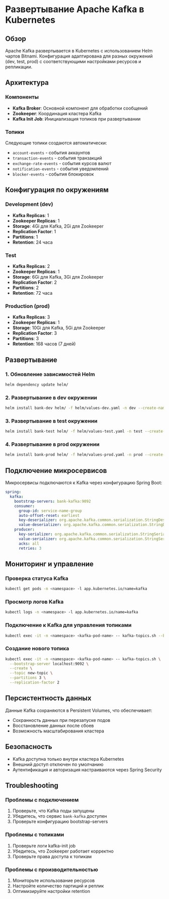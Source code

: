 # Развертывание Apache Kafka в Kubernetes

## Обзор

Apache Kafka развертывается в Kubernetes с использованием Helm чартов Bitnami. Конфигурация адаптирована для разных окружений (dev, test, prod) с соответствующими настройками ресурсов и репликации.

## Архитектура

### Компоненты
- **Kafka Broker**: Основной компонент для обработки сообщений
- **Zookeeper**: Координация кластера Kafka
- **Kafka Init Job**: Инициализация топиков при развертывании

### Топики
Следующие топики создаются автоматически:
- `account-events` - события аккаунтов
- `transaction-events` - события транзакций
- `exchange-rate-events` - события курсов валют
- `notification-events` - события уведомлений
- `blocker-events` - события блокировок

## Конфигурация по окружениям

### Development (dev)
- **Kafka Replicas**: 1
- **Zookeeper Replicas**: 1
- **Storage**: 4Gi для Kafka, 2Gi для Zookeeper
- **Replication Factor**: 1
- **Partitions**: 1
- **Retention**: 24 часа

### Test
- **Kafka Replicas**: 2
- **Zookeeper Replicas**: 1
- **Storage**: 6Gi для Kafka, 3Gi для Zookeeper
- **Replication Factor**: 2
- **Partitions**: 2
- **Retention**: 72 часа

### Production (prod)
- **Kafka Replicas**: 3
- **Zookeeper Replicas**: 1
- **Storage**: 10Gi для Kafka, 5Gi для Zookeeper
- **Replication Factor**: 3
- **Partitions**: 3
- **Retention**: 168 часов (7 дней)

## Развертывание

### 1. Обновление зависимостей Helm
```bash
helm dependency update helm/
```

### 2. Развертывание в dev окружении
```bash
helm install bank-dev helm/ -f helm/values-dev.yaml -n dev --create-namespace
```

### 3. Развертывание в test окружении
```bash
helm install bank-test helm/ -f helm/values-test.yaml -n test --create-namespace
```

### 4. Развертывание в prod окружении
```bash
helm install bank-prod helm/ -f helm/values-prod.yaml -n prod --create-namespace
```

## Подключение микросервисов

Микросервисы подключаются к Kafka через конфигурацию Spring Boot:

```yaml
spring:
  kafka:
    bootstrap-servers: bank-kafka:9092
    consumer:
      group-id: service-name-group
      auto-offset-reset: earliest
      key-deserializer: org.apache.kafka.common.serialization.StringDeserializer
      value-deserializer: org.apache.kafka.common.serialization.StringDeserializer
    producer:
      key-serializer: org.apache.kafka.common.serialization.StringSerializer
      value-serializer: org.apache.kafka.common.serialization.StringSerializer
      acks: all
      retries: 3
```

## Мониторинг и управление

### Проверка статуса Kafka
```bash
kubectl get pods -n <namespace> -l app.kubernetes.io/name=kafka
```

### Просмотр логов Kafka
```bash
kubectl logs -n <namespace> -l app.kubernetes.io/name=kafka
```

### Подключение к Kafka для управления топиками
```bash
kubectl exec -it -n <namespace> <kafka-pod-name> -- kafka-topics.sh --bootstrap-server localhost:9092 --list
```

### Создание нового топика
```bash
kubectl exec -it -n <namespace> <kafka-pod-name> -- kafka-topics.sh \
  --bootstrap-server localhost:9092 \
  --create \
  --topic new-topic \
  --partitions 3 \
  --replication-factor 2
```

## Персистентность данных

Данные Kafka сохраняются в Persistent Volumes, что обеспечивает:
- Сохранность данных при перезапуске подов
- Восстановление данных после сбоев
- Возможность масштабирования кластера

## Безопасность

- Kafka доступна только внутри кластера Kubernetes
- Внешний доступ отключен по умолчанию
- Аутентификация и авторизация настраиваются через Spring Security

## Troubleshooting

### Проблемы с подключением
1. Проверьте, что Kafka поды запущены
2. Убедитесь, что сервис `bank-kafka` доступен
3. Проверьте конфигурацию bootstrap-servers

### Проблемы с топиками
1. Проверьте логи kafka-init job
2. Убедитесь, что Zookeeper работает корректно
3. Проверьте права доступа к топикам

### Проблемы с производительностью
1. Мониторьте использование ресурсов
2. Настройте количество партиций и реплик
3. Оптимизируйте настройки retention 